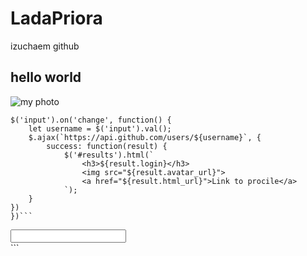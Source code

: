 # LadaPriora
izuchaem github
## hello world
![my photo](https://ichef.bbci.co.uk/ace/standard/745/cpsprodpb/048c/live/2bb03f70-1753-11ef-b507-edbcd7518f5c.jpg)
```
$('input').on('change', function() {
	let username = $('input').val();
	$.ajax(`https://api.github.com/users/${username}`, {
		success: function(result) {
			$('#results').html(`
				<h3>${result.login}</h3>
				<img src="${result.avatar_url}">
				<a href="${result.html_url}">Link to procile</a>
			`);
	}
})
})```

```
<!DOCTYPE html>
<html>
<head>
	<title></title>
	<link rel="stylesheet" type="text/css" href="style.css">
</head>
<body>
	<input type="text">
	<div id="results"></div>
</body>
<script src="https://code.jquery.com/jquery-3.7.1.js" integrity="sha256-eKhayi8LEQwp4NKxN+CfCh+3qOVUtJn3QNZ0TciWLP4=" crossorigin="anonymous"></script>
<script src="b.js"></script>
</html>
```
